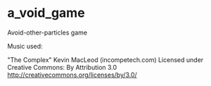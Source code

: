 # a_void_game
Avoid-other-particles game

Music used:



"The Complex"
Kevin MacLeod (incompetech.com)
Licensed under Creative Commons: By Attribution 3.0
http://creativecommons.org/licenses/by/3.0/
